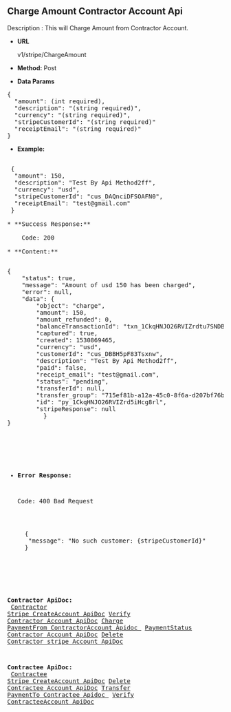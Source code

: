 **Charge Amount Contractor Account Api**
----
Description : This will Charge Amount from Contractor Account.

* **URL**

   v1/stripe/ChargeAmount

* **Method:** 
    Post
	
* **Data Params** <br />

<pre>
{
  "amount": (int required), 
  "description": "(string required)",
  "currency": "(string required)",
  "stripeCustomerId": "(string required)"
  "receiptEmail": "(string required)" 
}	 
</pre>   

* **Example:** <br/>

<pre>

 {
  "amount": 150,
  "description": "Test By Api Method2ff",
  "currency": "usd",
  "stripeCustomerId": "cus_DAQnciDFSOAFN0",
  "receiptEmail": "test@gmail.com"
 }
 
* **Success Response:**

	Code: 200 
	
* **Content:**<br />
<pre>
{
    "status": true,
    "message": "Amount of usd 150 has been charged",
    "error": null,
    "data": {
        "object": "charge",
        "amount": 150,
        "amount_refunded": 0,        
        "balanceTransactionId": "txn_1CkqHNJO26RVIZrdtu7SNDBx",
        "captured": true,
        "created": 1530869465,
        "currency": "usd",
        "customerId": "cus_DBBH5pF83Tsxnw",
        "description": "Test By Api Method2ff", 
        "paid": false,
        "receipt_email": "test@gmail.com",
        "status": "pending",
        "transferId": null,
        "transfer_group": "715ef81b-a12a-45c0-8f6a-d207bf76b549",
        "id": "py_1CkqHNJO26RVIZrd5iHcg8rl",
        "stripeResponse": null
          }   
}

</pre>


* **Error Response:**

    Code: 400 Bad Request
    <pre>
    {
     "message": "No such customer: {stripeCustomerId}"
    }
    </pre>  

 **Contractor ApiDoc:** <br/>
[Contractor Stripe CreateAccount ApiDoc](https://github.com/gurinderimpinge/StripeApiDoc/blob/master/ContractorStripeCreateAccount.md)
[Verify Contractor Account ApiDoc](https://github.com/gurinderimpinge/StripeApiDoc/blob/master/VerifyContractorAccount.md)
[Charge PaymentFrom ContractorAccount Apidoc ](https://github.com/gurinderimpinge/StripeApiDoc/blob/master/ChargeAmountContractorAccount.md)
[PaymentStatus Contractor Account ApiDoc](https://github.com/gurinderimpinge/StripeApiDoc/blob/master/PaymentStatusContractorAccount.md)
[Delete Contractor stripe Account ApiDoc](https://github.com/gurinderimpinge/StripeApiDoc/blob/master/DeleteContractorAccount.md)

**Contractee ApiDoc:** <br/>
 [Contractee Stripe CreateAccount ApiDoc](https://github.com/gurinderimpinge/StripeApiDoc/blob/master/ContracteeStripeCreateAccount.md)
[Delete Contractee Account ApiDoc](https://github.com/gurinderimpinge/StripeApiDoc/blob/master/DeleteContracteeAccount.md)
[Transfer PaymentTo Contractee Apidoc ](https://github.com/gurinderimpinge/StripeApiDoc/blob/master/TransferPaymentToContractee.md)
[Verify ContracteeAccount ApiDoc](https://github.com/gurinderimpinge/StripeApiDoc/blob/master/VerifyContracteeAccount.md)
